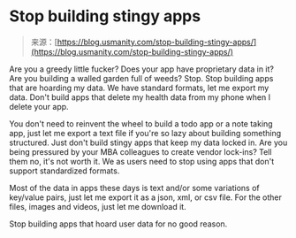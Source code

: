 <!--yml
category: 未分类
date: 2024-05-27 14:41:00
-->

# Stop building stingy apps

> 来源：[https://blog.usmanity.com/stop-building-stingy-apps/](https://blog.usmanity.com/stop-building-stingy-apps/)

Are you a greedy little fucker? Does your app have proprietary data in it? Are you building a walled garden full of weeds? Stop. Stop building apps that are hoarding my data. We have standard formats, let me export my data. Don't build apps that delete my health data from my phone when I delete your app.

You don't need to reinvent the wheel to build a todo app or a note taking app, just let me export a text file if you're so lazy about building something structured. Just don't build stingy apps that keep my data locked in. Are you being pressured by your MBA colleagues to create vendor lock-ins? Tell them no, it's not worth it. We as users need to stop using apps that don't support standardized formats.

Most of the data in apps these days is text and/or some variations of key/value pairs, just let me export it as a json, xml, or csv file. For the other files, images and videos, just let me download it.

Stop building apps that hoard user data for no good reason.